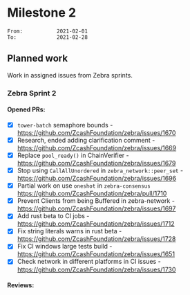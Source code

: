 # Milestone 2

```
From:           2021-02-01
To:             2021-02-28
```

## Planned work

Work in assigned issues from Zebra sprints. 

### Zebra Sprint 2

#### Opened PRs:

- [x] `tower-batch` semaphore bounds - https://github.com/ZcashFoundation/zebra/issues/1670
- [x] Research, ended adding clarification comment - https://github.com/ZcashFoundation/zebra/issues/1669
- [x] Replace `pool_ready()` in ChainVerifier - https://github.com/ZcashFoundation/zebra/issues/1679
- [x] Stop using `CallAllUnordered` in `zebra_network::peer_set` - https://github.com/ZcashFoundation/zebra/issues/1696
- [x] Partial work on use `oneshot` in `zebra-consensus` https://github.com/ZcashFoundation/zebra/pull/1710
- [x] Prevent Clients from being Buffered in zebra-network - https://github.com/ZcashFoundation/zebra/issues/1697
- [x] Add rust beta to CI jobs - https://github.com/ZcashFoundation/zebra/issues/1712
- [x] Fix string literals warns in rust beta - https://github.com/ZcashFoundation/zebra/issues/1728
- [x] Fix CI windows large tests build - https://github.com/ZcashFoundation/zebra/issues/1651
- [x] Check network in different platforms in CI issues - https://github.com/ZcashFoundation/zebra/issues/1730

#### Reviews:

